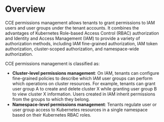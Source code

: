 # Overview<a name="cce_01_0187"></a>

CCE permissions management allows tenants to grant permissions to IAM users and user groups under the tenant accounts. It combines the advantages of Kubernetes Role-based Access Control \(RBAC\) authorization and Identity and Access Management \(IAM\) to provide a variety of authorization methods, including IAM fine-grained authorization, IAM token authorization, cluster-scoped authorization, and namespace-wide authorization.

CCE permissions management is classified as:

-   **Cluster-level permissions management**: On IAM, tenants can configure fine-grained policies to describe which IAM user groups can perform which operations on cluster resources. For example, tenants can grant user group A to create and delete cluster X while granting user group B to view cluster X information. Users created in IAM inherit permissions from the groups to which they belong.
-   **Namespace-level permissions management**: Tenants regulate user or user group access to Kubernetes resources in a single namespace based on their Kubernetes RBAC roles.

